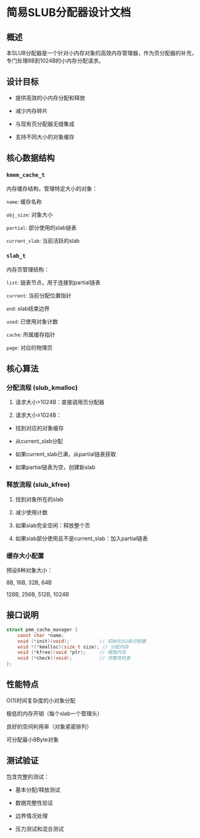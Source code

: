 # 简易SLUB分配器设计文档
## 概述
本SLUB分配器是一个针对小内存对象的高效内存管理器，作为页分配器的补充，专门处理8B到1024B的小内存分配请求。

## 设计目标
- 提供高效的小内存分配和释放

- 减少内存碎片

- 与现有页分配器无缝集成

- 支持不同大小的对象缓存

## 核心数据结构
### `kmem_cache_t`
内存缓存结构，管理特定大小的对象：

`name`: 缓存名称

`obj_size`: 对象大小

`partial`: 部分使用的slab链表

`current_slab`: 当前活跃的slab

### `slab_t`
内存页管理结构：

`list`: 链表节点，用于连接到partial链表

`current`: 当前分配位置指针

`end`: slab结束边界

`used`: 已使用对象计数

`cache`: 所属缓存指针

`page`: 对应的物理页


## 核心算法
### 分配流程 (slub_kmalloc)
1. 请求大小>1024B：直接调用页分配器

2. 请求大小≤1024B：

- 找到对应的对象缓存

- 从current_slab分配

- 如果current_slab已满，从partial链表获取

- 如果partial链表为空，创建新slab

### 释放流程 (slub_kfree)
1. 找到对象所在的slab

2. 减少使用计数

3. 如果slab完全空闲：释放整个页

4. 如果slab部分使用且不是current_slab：加入partial链表

### 缓存大小配置
预设8种对象大小：

8B, 16B, 32B, 64B

128B, 256B, 512B, 1024B


## 接口说明
```c
struct pmm_cache_manager {
    const char *name;
    void (*init)(void);           // 初始化SLUB分配器
    void *(*kmalloc)(size_t size); // 分配内存
    void (*kfree)(void *ptr);     // 释放内存
    void (*check)(void);          // 完整性检查
};
```
## 性能特点
O(1)时间复杂度的小对象分配

极低的内存开销（每个slab一个管理头）

良好的空间利用率（对象紧密排列）

可分配最小8Byte对象

## 测试验证
包含完整的测试：

- 基本分配/释放测试

- 数据完整性验证

- 边界情况处理

- 压力测试和混合测试
